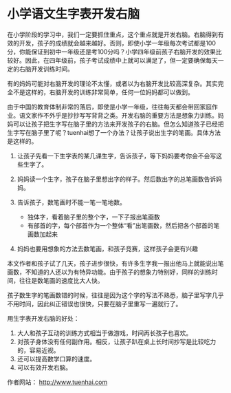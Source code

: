 # 小学语文生字表开发右脑


在小学阶段的学习中，我们一定要抓住重点，这个重点就是开发右脑。右脑得到有效的开发，孩子的成绩就会越来越好。否则，即使小学一年级每次考试都是100分，你能保证到初中一年级还是考100分吗？小学四年级前孩子右脑开发的效果比较好。因此，在四年级前，孩子考试成绩中上就可以满足了，但一定要确保每天一定的右脑开发训练时间。

有的妈妈可能对右脑开发的理论不太懂，或者以为右脑开发比较高深复杂。其实完全不是这样的，右脑开发的训练非常简单，任何一位妈妈都可以做到。

由于中国的教育体制非常的落后，即使是小学一年级，往往每天都会带回家庭作业。语文家作不外乎是抄抄写写背背之类。开发右脑的重要方法是想象力训练。妈妈可以让孩子把生字写在脑子里的方法来开发孩子的右脑。但怎么知道孩子已经把生字写在脑子里了呢？tuenhai想了一个办法？让孩子说出生字的笔画。具体方法是这样的。

1. 让孩子先看一下生字表的某几课生字，告诉孩子，等下妈妈要考你会不会写这些生字了。

2. 妈妈读一个生字，孩子在脑子里想出字的样子。然后数出字的总笔画数告诉妈妈。

3. 告诉孩子，数笔画时不能一笔一笔地数。
	* 独体字，看着脑子里的整个字，一下子报出笔画数	
	* 有部首的字，每个部首作为一个整体“看”出笔画数，然后把各个部首的笔画数加起来

4. 妈妈也要用想象的方法去数笔画，和孩子竞赛，这样孩子会更有兴趣

本文作者和孩子试了几天，孩子进步很快，有许多生字我一报出他马上就能说出笔画数，不知道的人还以为有特异功能。由于孩子的想象力特别好，同样的训练时间，往往是数笔画的速度比大人快。

孩子数生字的笔画数错的时候，往往是因为这个字的写法不熟悉，脑子里写字几乎不用时间，因此纠正错误也很快，只要在脑子里重写一遍就行了。

用生字表开发右脑的好处：

1. 大人和孩子互动的训练方式相当于做游戏，时间再长孩子也喜欢。
2. 对孩子身体没有任何副作用。相反，让孩子趴在桌上长时间抄写是比较吃力的，容易近视。
3. 还可以提高数学口算的速度。
4. 可以有效开发右脑。

作者网站： http://www.tuenhai.com